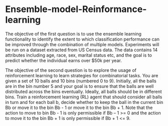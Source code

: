 # Ensemble-model-Reinformance-learning
The objective of the first question is to use the ensemble learning functionality to identify the 
extent to which classification performance can be improved through the combination of 
multiple models. Experiments will be run on a dataset extracted from US Census data. The 
data contains 14 attributes including age, race, sex, marital status etc, and the goal is to 
predict whether the individual earns over $50k per year. 

The objective of the second question is to explore the usage of reinforcement learning to 
learn strategies for combinatorial tasks. You are given a set of 10 balls and 10 bins (numbered 0 to 9). Initially, all the balls are in the 
bin number 5 and your goal is to ensure that the balls are well distributed across the bins 
eventually. Ideally, all balls should be in different bins. Train a reinforcement learning (RL) 
agent that should consider all balls in turn and for each ball b, decide whether to keep the 
ball in the current bin Bb or move it to the bin Bb - 1  or move it to the bin Bb + 1. Note that the 
action to move to bin Bb - 1 is only permissible if Bb – 1 >= 0 and the action to move it to the 
bin Bb + 1 is only permissible if Bb + 1 <= 9. 

